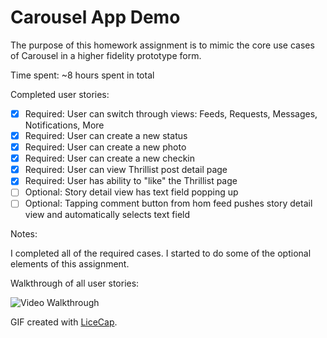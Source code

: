 # Carousel App Demo

The purpose of this homework assignment is to mimic the core use cases of Carousel in a higher fidelity prototype form.

Time spent: ~8 hours spent in total

Completed user stories:

 * [x] Required: User can switch through views: Feeds, Requests, Messages, Notifications, More 
 * [x] Required: User can create a new status
 * [x] Required: User can create a new photo
 * [x] Required: User can create a new checkin
 * [x] Required: User can view Thrillist post detail page
 * [x] Required: User has ability to "like" the Thrillist page
 * [ ] Optional: Story detail view has text field popping up
 * [ ] Optional: Tapping comment button from hom feed pushes story detail view and automatically selects text field
 
Notes:

I completed all of the required cases.  I started to do some of the optional elements of this assignment.

Walkthrough of all user stories:

![Video Walkthrough](Project_1.gif)

GIF created with [LiceCap](http://www.cockos.com/licecap/).

